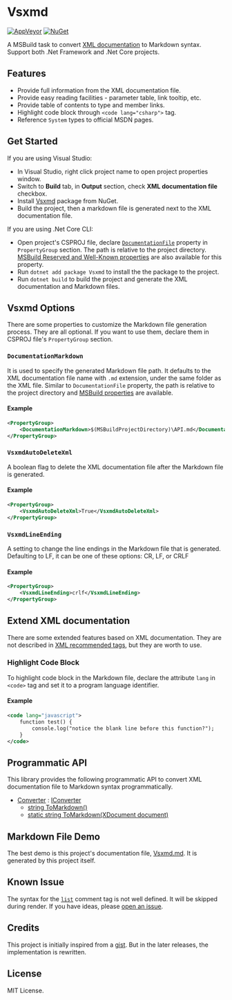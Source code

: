 # Vsxmd

[![AppVeyor](https://img.shields.io/appveyor/ci/lijunle/Vsxmd/master.svg?logo=AppVeyor&logoColor=white)](https://ci.appveyor.com/project/lijunle/vsxmd/branch/master)
[![NuGet](https://img.shields.io/nuget/v/Vsxmd.svg?logo=NuGet&logoColor=white)](https://www.nuget.org/packages/Vsxmd)

A MSBuild task to convert [XML documentation](https://docs.microsoft.com/en-us/dotnet/csharp/programming-guide/xmldoc/xml-documentation-comments) to Markdown syntax. Support both .Net Framework and .Net Core projects.

## Features

- Provide full information from the XML documentation file.
- Provide easy reading facilities - parameter table, link tooltip, etc.
- Provide table of contents to type and member links.
- Highlight code block through `<code lang="csharp">` tag.
- Reference `System` types to official MSDN pages.

## Get Started

If you are using Visual Studio:

- In Visual Studio, right click project name to open project properties window.
- Switch to **Build** tab, in **Output** section, check **XML documentation file** checkbox.
- Install [Vsxmd](https://www.nuget.org/packages/Vsxmd/) package from NuGet.
- Build the project, then a markdown file is generated next to the XML documentation file.

If you are using .Net Core CLI:

- Open project's CSPROJ file, declare [`DocumentationFile`](https://docs.microsoft.com/en-us/visualstudio/msbuild/common-msbuild-project-properties) property in `PropertyGroup` section. The path is relative to the project directory. [MSBuild Reserved and Well-Known properties](https://docs.microsoft.com/en-us/visualstudio/msbuild/msbuild-reserved-and-well-known-properties) are also available for this property.
- Run `dotnet add package Vsxmd` to install the the package to the project.
- Run `dotnet build` to build the project and generate the XML documentation and Markdown files.

## Vsxmd Options

There are some properties to customize the Markdown file generation process. They are all optional. If you want to use them, declare them in CSPROJ file's `PropertyGroup` section.

### `DocumentationMarkdown`

It is used to specify the generated Markdown file path. It defaults to the XML documentation file name with `.md` extension, under the same folder as the XML file. Similar to `DocumentationFile` property, the path is relative to the project directory and [MSBuild properties](https://docs.microsoft.com/en-us/visualstudio/msbuild/msbuild-reserved-and-well-known-properties) are available.

#### Example

```xml
<PropertyGroup>
    <DocumentationMarkdown>$(MSBuildProjectDirectory)\API.md</DocumentationMarkdown>
</PropertyGroup>
```

### `VsxmdAutoDeleteXml`

A boolean flag to delete the XML documentation file after the Markdown file is generated.

#### Example

```xml
<PropertyGroup>
    <VsxmdAutoDeleteXml>True</VsxmdAutoDeleteXml>
</PropertyGroup>
```

### `VsxmdLineEnding`

A setting to change the line endings in the Markdown file that is generated.
Defaulting to LF, it can be one of these options: CR, LF, or CRLF

#### Example

```xml
<PropertyGroup>
    <VsxmdLineEnding>crlf</VsxmdLineEnding>
</PropertyGroup>
```

## Extend XML documentation

There are some extended features based on XML documentation. They are not described in [XML recommended tags](https://docs.microsoft.com/en-us/dotnet/csharp/programming-guide/xmldoc/recommended-tags-for-documentation-comments), but they are worth to use.

### Highlight Code Block

To highlight code block in the Markdown file, declare the attribute `lang` in `<code>` tag and set it to a program language identifier.

#### Example

```xml
<code lang="javascript">
    function test() {
        console.log("notice the blank line before this function?");
    }
</code>
```

## Programmatic API

This library provides the following programmatic API to convert XML documentation file to Markdown syntax programmatically.

- [Converter](https://github.com/lijunle/Vsxmd/blob/master/Vsxmd/Vsxmd.md#T-Vsxmd-Converter) : [IConverter](https://github.com/lijunle/Vsxmd/blob/master/Vsxmd/Vsxmd.md#T-Vsxmd-IConverter)
  - [string ToMarkdown()](https://github.com/lijunle/Vsxmd/blob/master/Vsxmd/Vsxmd.md#M-Vsxmd-IConverter-ToMarkdown)
  - [static string ToMarkdown(XDocument document)](https://github.com/lijunle/Vsxmd/blob/master/Vsxmd/Vsxmd.md#M-Vsxmd-Converter-ToMarkdown-System-Xml-Linq-XDocument-)

## Markdown File Demo

The best demo is this project's documentation file, [Vsxmd.md](https://github.com/lijunle/Vsxmd/blob/master/Vsxmd/Vsxmd.md). It is generated by this project itself.

## Known Issue

The syntax for the [`list`](https://msdn.microsoft.com/en-us/library/y3ww3c7e.aspx) comment tag is not well defined. It will be skipped during render. If you have ideas, please [open an issue](https://github.com/lijunle/Vsxmd/issues).

## Credits

This project is initially inspired from a [gist](https://gist.github.com/formix/515d3d11ee7c1c252f92). But in the later releases, the implementation is rewritten.

## License

MIT License.
